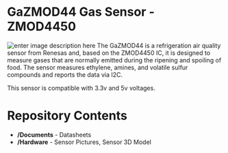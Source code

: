 # GaZMOD44 Gas Sensor - ZMOD4450

![enter image description here](https://media-exp1.licdn.com/dms/image/C4E22AQHCrz8n3XtvHw/feedshare-shrink_2048_1536/0/1662820230780?e=1666828800&v=beta&t=9Q3OcZ6Nhr-2Ab2G2VRLWU50wcFJDPcq9i3fx8kEVpg)
The GaZMOD44 is a refrigeration air quality sensor from Renesas and, based on the ZMOD4450 IC, it is designed to measure gases that are normally emitted during the ripening and spoiling of food. The sensor measures ethylene, amines, and volatile sulfur compounds and reports the data via I2C.

This sensor is compatible with 3.3v and 5v voltages.


#  Repository Contents

-   **/Documents**  - Datasheets
-   **/Hardware**  - Sensor Pictures, Sensor 3D Model

